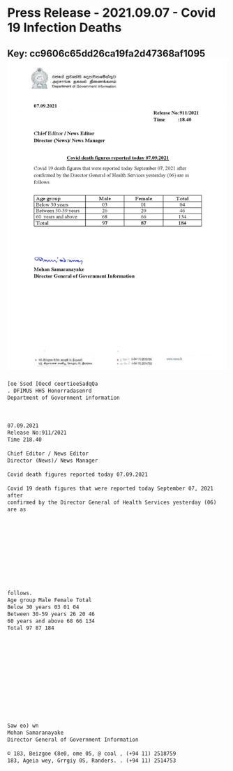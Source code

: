 # Press Release - 2021.09.07 - Covid 19 Infection Deaths 
Key: cc9606c65dd26ca19fa2d47368af1095 
![img](img/cc9606c65dd26ca19fa2d47368af1095.jpg)
---
```
[oe Ssed [Oecd ceertioeSadqQa
. DFIMUS HHS Honorradasenrd
Department of Government information

 

07.09.2021
Release No:911/2021
Time 218.40

Chief Editor / News Editor
Director (News)/ News Manager

Covid death figures reported today 07.09.2021

Covid 19 death figures that were reported today September 07, 2021 after
confirmed by the Director General of Health Services yesterday (06) are as

 

 

 

 

 

follows.
Age group Male Female Total
Below 30 years 03 01 04
Between 30-59 years 26 20 46
60 years and above 68 66 134
Total 97 87 184

 

 

 

 

 

 

Saw eo) wn
Mohan Samaranayake
Director General of Government Information

© 183, Beizgoe €8e0, ome 05, @ coal , (+94 11) 2518759
183, Ageia wey, Grrgiy 0S, Randers. . (+94 11) 2514753

 

```
